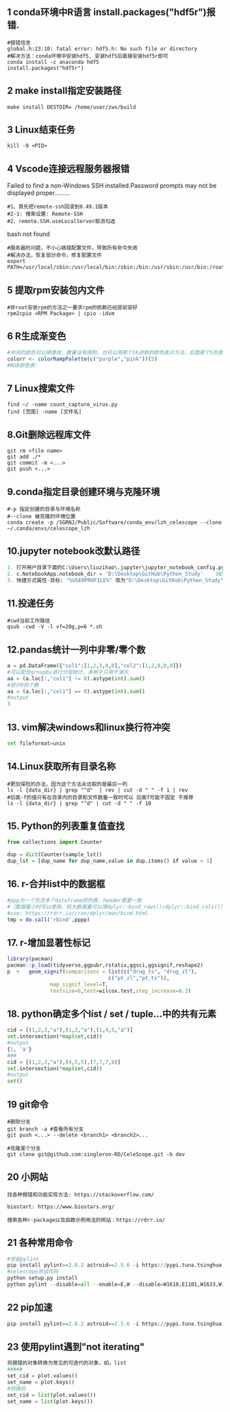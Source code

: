 ## 1 conda环境中R语言 install.packages("hdf5r")报错.

```shell
#报错信息
global.h:23:10: fatal error: hdf5.h: No such file or directory
#解决方法：conda环境中安装hdf5, 安装hdf5后直接安装hdf5r即可
conda install -c anaconda hdf5
install.packages("hdf5r")
```

## 2 make install指定安装路径

```shell
make install DESTDIR= /home/user/zws/build
```

## 3 Linux结束任务

```shell
kill -9 <PID>
```

## 4 Vscode连接远程服务器报错

Failed to find a non-Windows SSH installed.Password prompts may not be displayed proper.........

```shell
#1、首先把remote-ssh回滚到0.49.1版本
#2-1: 搜索设置: Remote-SSH
#2、remote.SSH.useLocalServer取消勾选
```

bash not found

```shell
#服务器的问题，不小心搞错配置文件，导致所有命令失效
#解决办法，恢复部分命令，修复配置文件
export PATH=/usr/local/sbin:/usr/local/bin:/sbin:/bin:/usr/sbin:/usr/bin:/root/bin
```

## 5  提取rpm安装包内文件

```shell
#非root安装rpm的方法之一要求rpm的依赖已经提前安好
rpm2cpio <RPM Package> | cpio -idvm
```

## 6  R生成渐变色

```R
#中间的颜色可以随便改，数量没有限制，也可以用那个16进制的颜色表示方法，后面那个5的意思就是从紫色到粉色，生成5五种颜色渐变过去，你有需要几种颜色，就改成几
colorr <- colorRampPalette(c("purple","pink"))(5)
#RGB颜色表:  
```

## 7  Linux搜索文件

```shell
find ~/ -name count_capture_virus.py 
find [范围] -name [文件名]
```

## 8.Git删除远程库文件

```shell
git rm <file name>
git add ./*
git commit -m <...>
git push <...>
```

## 9.conda指定目录创建环境与克隆环境

```shell
#-p 指定创建的目录与环境名称
#--clone 被克隆的环境位置
conda create -p /SGRNJ/Public/Software/conda_env/lzh_celescope --clone ~/.conda/envs/celescope_lzh
```

## 10.jupyter notebook改默认路径

```python
1. 打开用户目录下面的C:\Users\liuzihao\.jupyter\jupyter_notebook_config.py
2. c.NotebookApp.notebook_dir = 'D:\Desktop\GitHub\Python_Study' 	385行
3. 快捷方式属性-目标: "%USERPROFILE%" 改为"D:\Desktop\GitHub\Python_Study"
```

## 11.投递任务

```shell
#cwd当前工作路径
qsub -cwd -V -l vf=20g,p=6 *.sh
```

## 12.pandas统计一列中非零/零个数

```python
a = pd.DataFrame({"col1":[1,2,3,0,0],"col2":[1,2,0,0,0]})
#可以配合groupby进行分组统计，本例子只用于演示
aa = (a.loc[:,"col1"] != 0).astype(int).sum()
#统计0的个数
aa = (a.loc[:,"col1"] == 0).astype(int).sum()
#output
3
```

## 13. vim解决windows和linux换行符冲突

```python
set fileformat=unix
```

## 14.Linux获取所有目录名称

```shell
#更加保险的办法，因为这个方法永远取的是最后一列
ls -l {data_dir} | grep "^d"  | rev | cut -d " " -f 1 | rev
#后面-f的值只有在目录内的目录和文件数量一致时可以 后面f可能不固定 不推荐
ls -l {data_dir} | grep "^d" | cut -d " " -f 10
```

## 15. Python的列表重复值查找

```python
from collections import Counter

dup = dict(Counter(sample_lst))
dup_lst = [dup_name for dup_name,value in dup.items() if value > 1]
```

## 16. r-合并list中的数据框

```R
#ppp为一个包含多个dataframe的列表，header需要一致
#（数据量小时可以使用，较大数据量可以用dplyr::bind_rows()/dplyr::bind_cols()）
#use: https://rdrr.io/cran/dplyr/man/bind.html
tmp = do.call('rbind',pppp)
```

## 17. r-增加显著性标记

```R
library(pacman)
pacman::p_load(tidyverse,ggpubr,rstatix,ggsci,ggsignif,reshape2)
p  +   geom_signif(comparisons = list(c("drug_ts", "drug_zl"),
                                 c("pt_zl","pt_ts")),
              map_signif_level=T,
              textsize=6,test=wilcox.test,step_increase=0.2)
```

## 18. python确定多个list / set / tuple...中的共有元素

```python
cid = [(1,2,3,"a"),(1,2,"a"),(1,4,5,"a")]
set.intersection(*map(set,cid))
#output
{1, 'a'}
###
cid = [(1,2,3,"a"),(4,5,5),(7,7,7,8)]
set.intersection(*map(set,cid))
#output
set()
```

## 19 git命令

```shell
#删除分支
git branch -a #查看所有分支
git push <...> --delete <branch1> <branch2>...

#克隆某个分支
git clone git@github.com:singleron-RD/CeleScope.git -b dev
```

## 20 小网站

```shell
找各种报错和功能实现方法: https://stackoverflow.com/

biostart: https://www.biostars.org/

搜索各种r-package以及函数示例用法的网站：https://rdrr.io/
```

## 21 各种常用命令

```python
#安装pylint
pip install pylint==2.8.2 astroid==2.5.6 -i https://pypi.tuna.tsinghua.edu.cn/simple
#celescope测试代码
python setup.py install
python pylint --disable=all --enable=E,W --disable=W1618,E1101,W1633,W1619,W0105,W0511,E1130,W0212 --jobs=2 celescope
```

## 22 pip加速

```python
pip install pylint==2.8.2 astroid==2.5.6 -i https://pypi.tuna.tsinghua.edu.cn/simple
```

## 23 使用pylint遇到"not iterating"

```python
将报错的对象转换为常见的可迭代的对象，如，list
#####
set_cid = plot.values()
set_name = plot.keys()
#转换后
set_cid = list(plot.values())
set_name = list(plot.keys())
```

